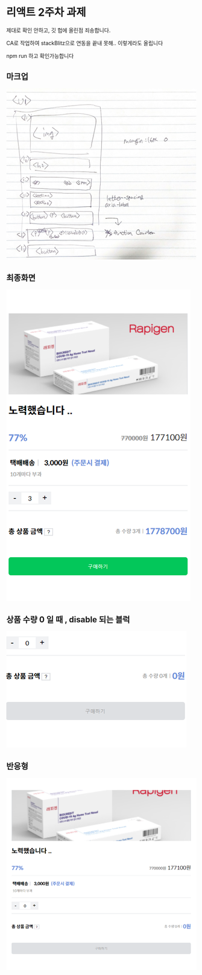 <h1>리액트 2주차 과제</h1>

<p>제대로 확인 안하고, 깃 헙에 올린점 죄송합니다. </p>
<p>CA로 작업하여 stackBlitz으로 연동을 끝내 못해.. 이렇게라도 올립니다 </p>
<p>npm run 하고 확인가능합니다</p>
<h2>마크업</h2>
<img src="./readmeImage/마크업.jpg">
<h2>최종화면</h2>
<img src="./readmeImage/완성.png">
<h2>상품 수량 0 일 때 , disable 되는 블럭</h2>
<img src="./readmeImage/버튼스타.png">
<h2>반응형 </h2>
<img src="./readmeImage/반응형.png">
